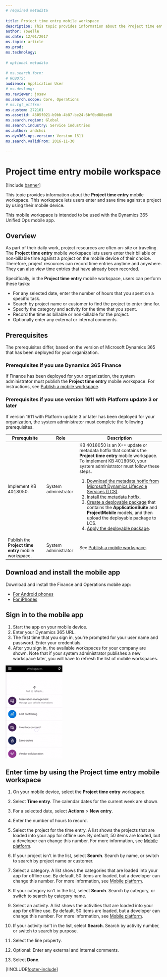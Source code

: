 ```yaml
---
# required metadata

title: Project time entry mobile workspace 
description: This topic provides information about the Project time entry mobile workspace. This workspace lets users enter and save time against a project by using their mobile device.
author: Yowelle
ms.date: 12/01/2017
ms.topic: article
ms.prod: 
ms.technology: 

# optional metadata

# ms.search.form: 
# ROBOTS: 
audience: Application User
# ms.devlang: 
ms.reviewer: josaw
ms.search.scope: Core, Operations
# ms.tgt_pltfrm: 
ms.custom: 272101
ms.assetid: 4505f021-b9bb-4b87-be24-6bf0bd88ee60
ms.search.region: Global
ms.search.industry: Service industries
ms.author: andchoi
ms.dyn365.ops.version: Version 1611
ms.search.validFrom: 2016-11-30

---
```


# Project time entry mobile workspace

[!include [banner](../includes/banner.md)]

This topic provides information about the **Project time entry** mobile workspace. This workspace lets users enter and save time against a project by using their mobile device.

This mobile workspace is intended to be used with the Dynamics 365 Unified Ops mobile app. 

## Overview
As part of their daily work, project resources are often on-site or traveling. The **Project time entry** mobile workspace lets users enter their billable or non-billable time against a project on the mobile device of their choice. Therefore, project resources can record time entries anytime and anywhere. They can also view time entries that have already been recorded. 

Specifically, in the **Project time entry** mobile workspace, users can perform these tasks:

-   For any selected date, enter the number of hours that you spent on a specific task.
-   Search by project name or customer to find the project to enter time for.
-   Specify the category and activity for the time that you spent.
-   Record the time as billable or non-billable for the project.
-   Optionally enter any external or internal comments.

## Prerequisites
The prerequisites differ, based on the version of Microsoft Dynamics 365 that has been deployed for your organization.

### Prerequisites if you use Dynamics 365 Finance
If Finance has been deployed for your organization, the system administrator must publish the **Project time entry** mobile workspace. For instructions, see [Publish a mobile workspace](/dynamics365/fin-ops-core/dev-itpro/mobile-apps/publish-mobile-workspace).

### Prerequisites if you use version 1611 with Platform update 3 or later
If version 1611 with Platform update 3 or later has been deployed for your organization, the system administrator must complete the following prerequisites. 

<table>
<thead>
<tr class="header">
<th>Prerequisite</th>
<th>Role</th>
<th>Description</th>
</tr>
</thead>
<tbody>
<tr class="odd">

<td>Implement KB 4018050.</td>
<td>System administrator</td>
<td>KB 4018050 is an X++ update or metadata hotfix that contains the <strong>Project time entry</strong> mobile workspace. To implement KB 4018050, your system administrator must follow these steps.
<ol>
<li><a href="/dynamics365/fin-ops-core/dev-itpro/migration-upgrade/download-hotfix-lcs">Download the metadata hotfix from Microsoft Dynamics Lifecycle Services (LCS)</a>.</li>
<li><a href="/dynamics365/fin-ops-core/dev-itpro/migration-upgrade/install-metadata-hotfix-package">Install the metadata hotfix</a>.</li>
<li><a href="/dynamics365/fin-ops-core/dev-itpro/deployment/create-apply-deployable-package">Create a deployable package</a> that contains the <strong>ApplicationSuite</strong> and <strong>ProjectMobile</strong> models, and then upload the deployable package to LCS.</li>
<li><a href="/dynamics365/fin-ops-core/dev-itpro/deployment/apply-deployable-package-system">Apply the deployable package</a>.</li>

</ol></td>
</tr>
<tr class="even">
<td>Publish the <strong>Project time entry</strong> mobile workspace.</td>
<td>System administrator</td>
<td>See <a href="/dynamics365/fin-ops-core/dev-itpro/mobile-apps/publish-mobile-workspace">Publish a mobile workspace</a>.</td>
</tr>
</tbody>
</table>

## Download and install the mobile app

Download and install the Finance and Operations mobile app:

-   [For Android phones](https://go.microsoft.com/fwlink/?linkid=850662)
-   [For iPhones](https://go.microsoft.com/fwlink/?linkid=850663)

## Sign in to the mobile app
1.  Start the app on your mobile device.
2.  Enter your Dynamics 365 URL.
3.  The first time that you sign in, you're prompted for your user name and password. Enter your credentials.
4.  After you sign in, the available workspaces for your company are shown. Note that if your system administrator publishes a new workspace later, you will have to refresh the list of mobile workspaces.

[![Pull to refresh.](./media/pull-to-refresh-list-of-workspaces-183x300.png)](./media/pull-to-refresh-list-of-workspaces.png)

## Enter time by using the Project time entry mobile workspace
1.  On your mobile device, select the **Project time entry** workspace.
2.  Select **Time entry**. The calendar dates for the current week are shown.
3.  For a selected date, select **Actions** &gt; **New entry**.
4.  Enter the number of hours to record.
5.  Select the project for the time entry. A list shows the projects that are loaded into your app for offline use. By default, 50 items are loaded, but a developer can change this number. For more information, see [Mobile platform](/dynamics365/fin-ops-core/dev-itpro/mobile-apps/mobile-app-home-page).
6.  If your project isn't in the list, select **Search**. Search by name, or switch to search by project name or customer.
7.  Select a category. A list shows the categories that are loaded into your app for offline use. By default, 50 items are loaded, but a developer can change this number. For more information, see [Mobile platform](/dynamics365/fin-ops-core/dev-itpro/mobile-apps/mobile-app-home-page).
8.  If your category isn't in the list, select **Search**. Search by category, or switch to search by category name.
9.  Select an activity. A list shows the activities that are loaded into your app for offline use. By default, 50 items are loaded, but a developer can change this number. For more information, see [Mobile platform](/dynamics365/fin-ops-core/dev-itpro/mobile-apps/mobile-app-home-page).
10. If your activity isn't in the list, select **Search**. Search by activity number, or switch to search by purpose.

11. Select the line property.
12. Optional: Enter any external and internal comments.
13. Select **Done**.


[!INCLUDE[footer-include](../includes/footer-banner.md)]